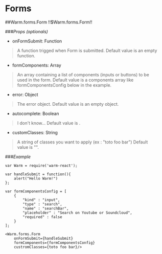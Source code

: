 # Forms


<!-- XXXXXXXXXXXXXXXXXXXXXXXXXXXXXXXXXXXXXXXXXXXXXXXXXXXXXXXXXXXXXXXXXXXXXXXXXXXXXXXXXXXXXXXXXXXXXXXXXXXXXXXXXXXXXXXX -->
##Warm.forms.Form !!$Warm.forms.Form!!

###*Props (optionals)*
- onFormSubmit: Function

> A function trigged when Form is submitted.
> Default value is an empty function.

- formComponents: Array

> An array containing a list of components (inputs or buttons) to be used in the form.
> Default value is a components array like formComponentsConfig below in the example.

- error: Object

> The error object.
> Default value is an empty object.

- autocomplete: Boolean

> I don't know...
> Default value is .

- customClasses: String

> A string of classes you want to apply (ex : "toto foo bar")
> Default value is "".

###*Example*
```
var Warm = require('warm-react');

var handleSubmit = function(){
    alert("Hello Warm!")
};

var formComponentsConfig = [
    {
        "kind" : "input",
        "type" : "search",
        "name" : "searchBar",
        "placeholder" : "Search on Youtube or Soundcloud",
        "required" : false
    }
];

<Warm.forms.Form
    onFormSubmit={handleSubmit}
    formComponents={formComponentsConfig}
    custromClasses={toto foo bar}/>
```
